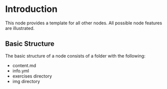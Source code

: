 # Introduction

This node provides a template for all other nodes.  All
possible node features are illustrated.

## Basic Structure

The basic structure of a node consists of a folder with 
the following:

- content.md
- info.yml
- exercises directory
- img directory



